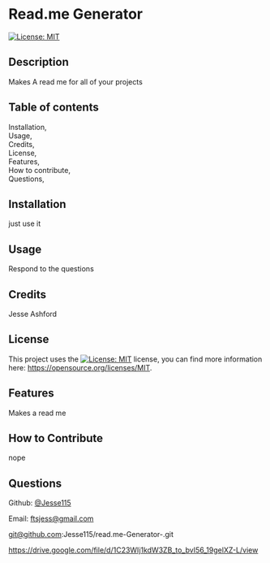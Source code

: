 # Read.me Generator
  [![License: MIT](https://img.shields.io/badge/License-MIT-yellow.svg)](https://opensource.org/licenses/MIT)
  ## Description 
  Makes A read me for all of your projects

  ## Table of contents
  Installation,    
  Usage,   
  Credits,    
  License,    
  Features,    
  How to contribute,   
  Questions,  
  

  ## Installation
  just use it 

  ## Usage
  Respond to the questions 

  ## Credits
  Jesse Ashford 

  
  ## License

  This project uses the [![License: MIT](https://img.shields.io/badge/License-MIT-yellow.svg)](https://opensource.org/licenses/MIT) license, you can find more information here: https://opensource.org/licenses/MIT.

  ## Features
  Makes a read me

  ## How to Contribute
  nope 

  ## Questions 
  Github: [@Jesse115](https://www.github.com/Jesse115)

  Email:  ftsjess@gmail.com
  
  git@github.com:Jesse115/read.me-Generator-.git
  
  https://drive.google.com/file/d/1C23WIj1kdW3ZB_to_bvI56_19gelXZ-L/view



